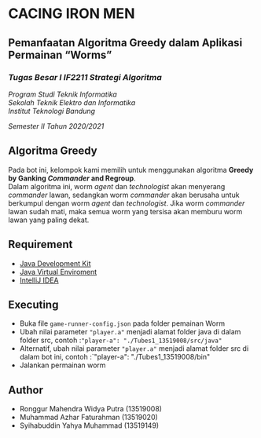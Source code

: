 # CACING IRON MEN
## Pemanfaatan Algoritma Greedy dalam Aplikasi Permainan “Worms”

### *Tugas Besar I IF2211 Strategi Algoritma*

*Program Studi Teknik Informatika* <br />
*Sekolah Teknik Elektro dan Informatika* <br />
*Institut Teknologi Bandung* <br />

*Semester II Tahun 2020/2021*

## Algoritma Greedy
Pada bot ini, kelompok kami memilih untuk menggunakan algoritma **Greedy by Ganking *Commander* and Regroup**. <br />
Dalam algoritma ini, worm *agent* dan *technologist* akan menyerang *commander* lawan, sedangkan worm *commander* akan berusaha untuk berkumpul dengan worm *agent* dan *technologist*. 
Jika worm *commander* lawan sudah mati, maka semua worm yang tersisa akan memburu worm lawan yang paling dekat.

## Requirement
- [Java Development Kit](https://www.oracle.com/java/technologies/javase-jdk11-downloads.html)
- [Java Virtual Enviroment](https://www.java.com/en/download/)
- [IntelliJ IDEA](https://www.jetbrains.com/idea/download/)

## Executing
- Buka file `game-runner-config.json` pada folder pemainan Worm
- Ubah nilai parameter `"player.a"` menjadi alamat folder java di dalam folder src, contoh :`"player-a": "./Tubes1_13519008/src/java" `
- Alternatif, ubah nilai parameter `"player.a"` menjadi alamat folder src di dalam bot ini, contoh :`"player-a": "./Tubes1_13519008/bin"
- Jalankan permainan worm

## Author
- Ronggur Mahendra Widya Putra (13519008)
- Muhammad Azhar Faturahman (13519020)
- Syihabuddin Yahya Muhammad (13519149)
